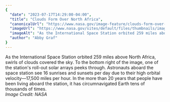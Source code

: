 ```yaml
---
{
  "date": "2023-07-17T14:29:00-04:00",
  "title": "Clouds Form Over North Africa",
  "canonicalUrl": "https://www.nasa.gov/image-feature/clouds-form-over-north-africa",
  "imageUrl": "https://www.nasa.gov/sites/default/files/thumbnails/image/53045825893_872a3861ea_o.jpg",
  "imageAlt": "As the International Space Station orbited 259 miles above North Africa, clouds covered the sky. To the bottom right of the image, one of the station's roll-out solar arrays peeks through.",
  "author": "Abby Graf"
}
---
```


As the International Space Station orbited 259 miles above North Africa, swirls of clouds covered the sky. To the bottom right of the image, one of the station's roll-out solar arrays peeks through. Astronauts aboard the space station see 16 sunrises and sunsets per day due to their high orbital velocity—17,500 miles per hour. In the more than 20 years that people have been living aboard the station, it has circumnavigated Earth tens of thousands of times.  
_Image Credit: NASA_
